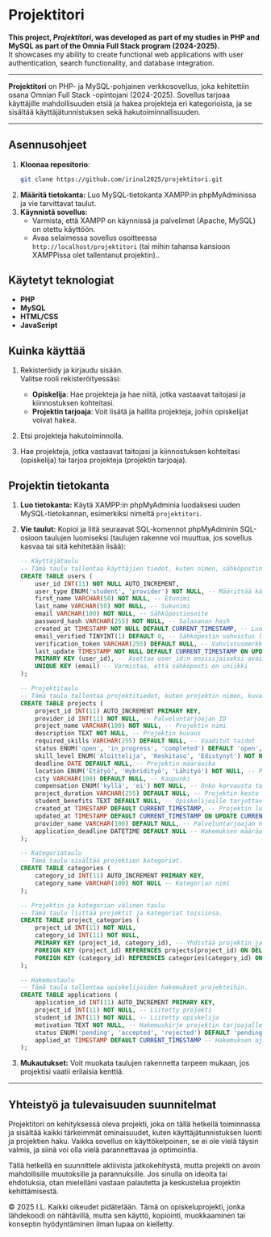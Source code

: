 # Projektitori

**This project, _Projektitori_, was developed as part of my studies in PHP and MySQL as part of the Omnia Full Stack program (2024-2025).**  
It showcases my ability to create functional web applications with user authentication, search functionality, and database integration.

---

**Projektitori** on PHP- ja MySQL-pohjainen verkkosovellus, joka kehitettiin osana Omnian Full Stack -opintojani (2024-2025). Sovellus tarjoaa käyttäjille mahdollisuuden etsiä ja hakea projekteja eri kategorioista, ja se sisältää käyttäjätunnistuksen sekä hakutoiminnallisuuden.

---

## Asennusohjeet

1. **Kloonaa repositorio**:
   ```bash
   git clone https://github.com/irinal2025/projektitori.git
2. **Määritä tietokanta:** Luo MySQL-tietokanta XAMPP:in phpMyAdminissa ja vie tarvittavat taulut.
3. **Käynnistä sovellus**:  
   - Varmista, että XAMPP on käynnissä ja palvelimet (Apache, MySQL) on otettu käyttöön.  
   - Avaa selaimessa sovellus osoitteessa `http://localhost/projektitori` (tai mihin tahansa kansioon XAMPPissa olet tallentanut projektin)..

## Käytetyt teknologiat

- **PHP**
- **MySQL**
- **HTML/CSS**
- **JavaScript**

## Kuinka käyttää

1. Rekisteröidy ja kirjaudu sisään.  
   Valitse rooli rekisteröityessäsi:  
   - **Opiskelija**: Hae projekteja ja hae niitä, jotka vastaavat taitojasi ja kiinnostuksen kohteitasi.  
   - **Projektin tarjoaja**: Voit lisätä ja hallita projekteja, joihin opiskelijat voivat hakea.

2. Etsi projekteja hakutoiminnolla.

3. Hae projekteja, jotka vastaavat taitojasi ja kiinnostuksen kohteitasi (opiskelija) tai tarjoa projekteja (projektin tarjoaja).

## Projektin tietokanta

1. **Luo tietokanta:** Käytä XAMPP:in phpMyAdminia luodaksesi uuden MySQL-tietokannan, esimerkiksi nimeltä `projektitori`.
2. **Vie taulut:** Kopioi ja liitä seuraavat SQL-komennot phpMyAdminin SQL-osioon taulujen luomiseksi (taulujen rakenne voi muuttua, jos sovellus kasvaa tai sitä kehitetään lisää):

   ```sql
   -- Käyttäjätaulu
   -- Tämä taulu tallentaa käyttäjien tiedot, kuten nimen, sähköpostin ja salasanan.
   CREATE TABLE users (
       user_id INT(11) NOT NULL AUTO_INCREMENT,
       user_type ENUM('student', 'provider') NOT NULL, -- Määrittää käyttäjän tyypin (opiskelija tai palveluntarjoaja)
       first_name VARCHAR(50) NOT NULL, -- Etunimi
       last_name VARCHAR(50) NOT NULL, -- Sukunimi
       email VARCHAR(100) NOT NULL, -- Sähköpostiosoite
       password_hash VARCHAR(255) NOT NULL, -- Salasanan hash
       created_at TIMESTAMP NOT NULL DEFAULT CURRENT_TIMESTAMP, -- Luomisaika
       email_verified TINYINT(1) DEFAULT 0, -- Sähköpostin vahvistus (0 = ei vahvistettu, 1 = vahvistettu)
       verification_token VARCHAR(255) DEFAULT NULL, -- Vahvistusmerkki
       last_update TIMESTAMP NOT NULL DEFAULT CURRENT_TIMESTAMP ON UPDATE CURRENT_TIMESTAMP, -- Viimeisin päivitys
       PRIMARY KEY (user_id), -- Asettaa user_id:n ensisijaiseksi avaimeksi
       UNIQUE KEY (email) -- Varmistaa, että sähköposti on uniikki
   );
   
   -- Projektitaulu
   -- Tämä taulu tallentaa projektitiedot, kuten projektin nimen, kuvauksen ja vaaditut taidot.
   CREATE TABLE projects (
       project_id INT(11) AUTO_INCREMENT PRIMARY KEY,
       provider_id INT(11) NOT NULL, -- Palveluntarjoajan ID
       project_name VARCHAR(100) NOT NULL, -- Projektin nimi
       description TEXT NOT NULL, -- Projektin kuvaus
       required_skills VARCHAR(255) DEFAULT NULL, -- Vaaditut taidot
       status ENUM('open', 'in_progress', 'completed') DEFAULT 'open', -- Projektin tila
       skill_level ENUM('Aloittelija', 'Keskitaso', 'Edistynyt') NOT NULL, -- Taidon taso
       deadline DATE DEFAULT NULL, -- Projektin määräaika
       location ENUM('Etätyö', 'Hybridityö', 'Lähityö') NOT NULL, -- Projektin sijainti
       city VARCHAR(100) DEFAULT NULL, -- Kaupunki
       compensation ENUM('kyllä', 'ei') NOT NULL, -- Onko korvausta tarjolla
       project_duration VARCHAR(255) DEFAULT NULL, -- Projektin kesto
       student_benefits TEXT DEFAULT NULL, -- Opiskelijoille tarjottavat edut
       created_at TIMESTAMP DEFAULT CURRENT_TIMESTAMP, -- Projektin luomisaika
       updated_at TIMESTAMP DEFAULT CURRENT_TIMESTAMP ON UPDATE CURRENT_TIMESTAMP, -- Viimeisin päivitys
       provider_name VARCHAR(100) DEFAULT NULL, -- Palveluntarjoajan nimi
       application_deadline DATETIME DEFAULT NULL -- Hakemuksen määräaika
   );
   
   -- Kategoriataulu
   -- Tämä taulu sisältää projektien kategoriat.
   CREATE TABLE categories (
       category_id INT(11) AUTO_INCREMENT PRIMARY KEY,
       category_name VARCHAR(100) NOT NULL -- Kategorian nimi
   );
   
   -- Projektin ja kategorian välinen taulu
   -- Tämä taulu liittää projektit ja kategoriat toisiinsa.
   CREATE TABLE project_categories (
       project_id INT(11) NOT NULL,
       category_id INT(11) NOT NULL,
       PRIMARY KEY (project_id, category_id), -- Yhdistää projektin ja kategorian
       FOREIGN KEY (project_id) REFERENCES projects(project_id) ON DELETE CASCADE, -- Poistaa projektin poistuessa
       FOREIGN KEY (category_id) REFERENCES categories(category_id) ON DELETE CASCADE -- Poistaa kategorian poistuessa
   );
   
   -- Hakemustaulu
   -- Tämä taulu tallentaa opiskelijoiden hakemukset projekteihin.
   CREATE TABLE applications (
       application_id INT(11) AUTO_INCREMENT PRIMARY KEY,
       project_id INT(11) NOT NULL, -- Liitetty projekti
       student_id INT(11) NOT NULL, -- Liitetty opiskelija
       motivation TEXT NOT NULL, -- Hakemuskirje projektin tarjoajalle
       status ENUM('pending', 'accepted', 'rejected') DEFAULT 'pending', -- Hakemuksen tila
       applied_at TIMESTAMP DEFAULT CURRENT_TIMESTAMP -- Hakemuksen ajankohta
   );


3. **Mukautukset:** Voit muokata taulujen rakennetta tarpeen mukaan, jos projektisi vaatii erilaisia kenttiä.

---

## Yhteistyö ja tulevaisuuden suunnitelmat

Projektitori on kehityksessä oleva projekti, joka on tällä hetkellä toiminnassa ja sisältää kaikki tärkeimmät ominaisuudet, kuten käyttäjätunnistuksen luonti ja projektien haku. Vaikka sovellus on käyttökelpoinen, se ei ole vielä täysin valmis, ja siinä voi olla vielä parannettavaa ja optimointia.

Tällä hetkellä en suunnittele aktiivista jatkokehitystä, mutta projekti on avoin mahdollisille muutoksille ja parannuksille. Jos sinulla on ideoita tai ehdotuksia, otan mielelläni vastaan palautetta ja keskustelua projektin kehittämisestä.

© 2025 I.L. Kaikki oikeudet pidätetään. Tämä on opiskeluprojekti, jonka lähdekoodi on nähtävillä, mutta sen käyttö, kopiointi, muokkaaminen tai konseptin hyödyntäminen ilman lupaa on kielletty.